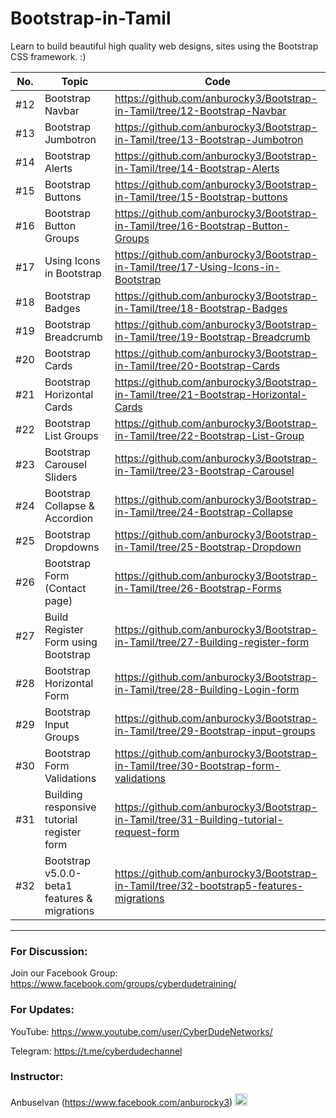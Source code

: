 # Bootstrap-in-Tamil

Learn to build beautiful high quality web designs, sites using the Bootstrap CSS framework. :)

| No. | Topic                                        | Code                                                                                    |
| --- | -------------------------------------------- | --------------------------------------------------------------------------------------- |
| #12 | Bootstrap Navbar                             | https://github.com/anburocky3/Bootstrap-in-Tamil/tree/12-Bootstrap-Navbar               |
| #13 | Bootstrap Jumbotron                          | https://github.com/anburocky3/Bootstrap-in-Tamil/tree/13-Bootstrap-Jumbotron            |
| #14 | Bootstrap Alerts                             | https://github.com/anburocky3/Bootstrap-in-Tamil/tree/14-Bootstrap-Alerts               |
| #15 | Bootstrap Buttons                            | https://github.com/anburocky3/Bootstrap-in-Tamil/tree/15-Bootstrap-buttons              |
| #16 | Bootstrap Button Groups                      | https://github.com/anburocky3/Bootstrap-in-Tamil/tree/16-Bootstrap-Button-Groups        |
| #17 | Using Icons in Bootstrap                     | https://github.com/anburocky3/Bootstrap-in-Tamil/tree/17-Using-Icons-in-Bootstrap       |
| #18 | Bootstrap Badges                             | https://github.com/anburocky3/Bootstrap-in-Tamil/tree/18-Bootstrap-Badges               |
| #19 | Bootstrap Breadcrumb                         | https://github.com/anburocky3/Bootstrap-in-Tamil/tree/19-Bootstrap-Breadcrumb           |
| #20 | Bootstrap Cards                              | https://github.com/anburocky3/Bootstrap-in-Tamil/tree/20-Bootstrap-Cards                |
| #21 | Bootstrap Horizontal Cards                   | https://github.com/anburocky3/Bootstrap-in-Tamil/tree/21-Bootstrap-Horizontal-Cards     |
| #22 | Bootstrap List Groups                        | https://github.com/anburocky3/Bootstrap-in-Tamil/tree/22-Bootstrap-List-Group           |
| #23 | Bootstrap Carousel Sliders                   | https://github.com/anburocky3/Bootstrap-in-Tamil/tree/23-Bootstrap-Carousel             |
| #24 | Bootstrap Collapse & Accordion               | https://github.com/anburocky3/Bootstrap-in-Tamil/tree/24-Bootstrap-Collapse             |
| #25 | Bootstrap Dropdowns                          | https://github.com/anburocky3/Bootstrap-in-Tamil/tree/25-Bootstrap-Dropdown             |
| #26 | Bootstrap Form (Contact page)                | https://github.com/anburocky3/Bootstrap-in-Tamil/tree/26-Bootstrap-Forms                |
| #27 | Build Register Form using Bootstrap          | https://github.com/anburocky3/Bootstrap-in-Tamil/tree/27-Building-register-form         |
| #28 | Bootstrap Horizontal Form                    | https://github.com/anburocky3/Bootstrap-in-Tamil/tree/28-Building-Login-form            |
| #29 | Bootstrap Input Groups                       | https://github.com/anburocky3/Bootstrap-in-Tamil/tree/29-Bootstrap-input-groups         |
| #30 | Bootstrap Form Validations                   | https://github.com/anburocky3/Bootstrap-in-Tamil/tree/30-Bootstrap-form-validations     |
| #31 | Building responsive tutorial register form   | https://github.com/anburocky3/Bootstrap-in-Tamil/tree/31-Building-tutorial-request-form |
| #32 | Bootstrap v5.0.0-beta1 features & migrations | https://github.com/anburocky3/Bootstrap-in-Tamil/tree/32-bootstrap5-features-migrations |

---

### For Discussion:

Join our Facebook Group: https://www.facebook.com/groups/cyberdudetraining/

### For Updates:

YouTube: https://www.youtube.com/user/CyberDudeNetworks/

Telegram: https://t.me/cyberdudechannel

### Instructor:

Anbuselvan (https://www.facebook.com/anburocky3) [<img src="https://image.flaticon.com/icons/png/512/124/124010.png" width="20"/>](https://www.facebook.com/anburocky3)
